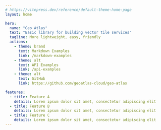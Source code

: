 ```yaml
---
# https://vitepress.dev/reference/default-theme-home-page
layout: home

hero:
  name: "Geo Atlas"
  text: "Basic library for building vector tile services"
  tagline: More lightweight, easy, friendly
  actions:
    - theme: brand
      text: Markdown Examples
      link: /markdown-examples
    - theme: alt
      text: API Examples
      link: /api-examples
    - theme: alt
      text: GitHub
      link: https://github.com/geoatlas-cloud/geo-atlas

features:
  - title: Feature A
    details: Lorem ipsum dolor sit amet, consectetur adipiscing elit
  - title: Feature B
    details: Lorem ipsum dolor sit amet, consectetur adipiscing elit
  - title: Feature C
    details: Lorem ipsum dolor sit amet, consectetur adipiscing elit
---
```


